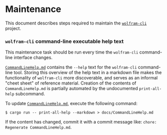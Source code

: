 # Maintenance

This document describes steps required to maintain the
[`wolfram-cli`](../README.md) project.

### `wolfram-cli` command-line executable help text

This maintenance task should be run every time the `wolfram-cli` command-line
interface changes.

[`CommandLineHelp.md`](./CommandLineHelp.md) contains the `--help` text for the
`wolfram-cli` command-line tool. Storing this overview of the help text in a
markdown file makes the functionality of `wolfram-cli` more discoverable, and
serves as an informal "cheet sheet" of reference material. Creation of the contents
of `CommandLineHelp.md` is partially automated by the undocumented `print-all-help`
subcommand.

To update [`CommandLineHelp.md`](./CommandLineHelp.md), execute the following
command:

```
$ cargo run -- print-all-help --markdown > docs/CommandLineHelp.md
```

If the content has changed, commit it with a commit message like:
`chore: Regenerate CommandLineHelp.md`.